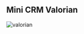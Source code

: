 ## Mini CRM Valorian

![valorian](https://user-images.githubusercontent.com/72527935/144102683-1a0bf75b-834b-46d1-a727-030ed240d41c.png)
